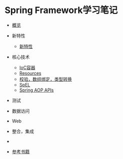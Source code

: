 # Spring Framework学习笔记

* [概览](概览.md)
* 新特性
	* [新特性](新特性.md)
* 核心技术	
	* [IoC容器](coreTechnologies/IoC容器.md)
	* [Resources](coreTechnologies/Resources.md)
	* [校验，数组绑定，类型转换](coreTechnologies/Validation&Data_Binding&Type_Conversion.md)
	* [SpEL](coreTechnologies/SpEL.md)
	* [Spring AOP APIs](coreTechnologies/Spring_AOP_APIs.md)


* 测试
* 数据访问
* Web
* 整合，集成
* 



* [参考书籍]()
